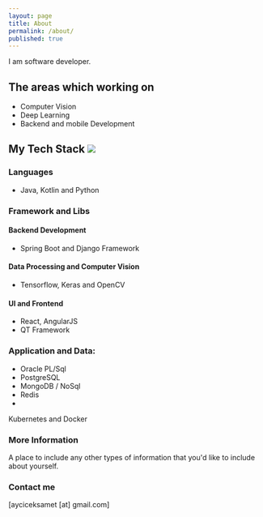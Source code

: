 ```yaml
---
layout: page
title: About
permalink: /about/
published: true
---
```


I am software developer.

## The areas which working on 
- Computer Vision
- Deep Learning
- Backend and mobile Development

## My Tech Stack ![]({{site.baseurl}}/images/undraw_taking_notes_tjaf.png)

### Languages
- Java, Kotlin and Python 

### Framework and Libs

#### Backend Development
- Spring Boot and Django Framework

#### Data Processing and Computer Vision
- Tensorflow, Keras and OpenCV

#### UI and Frontend
- React, AngularJS
- QT Framework

### Application and Data:
- Oracle PL/Sql
- PostgreSQL
- MongoDB / NoSql
- Redis
- 

Kubernetes and Docker 


### More Information

A place to include any other types of information that you'd like to include about yourself.

### Contact me

[ayciceksamet [at] gmail.com]
